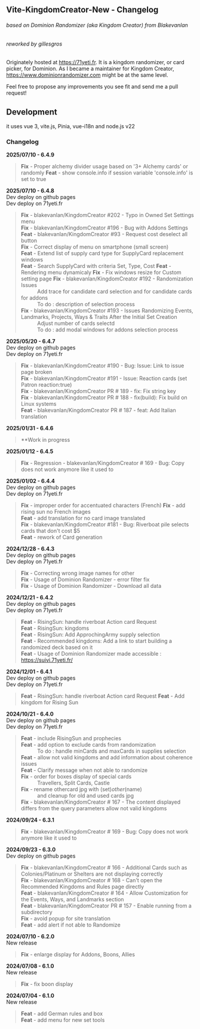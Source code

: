 ## Vite-KingdomCreator-New - Changelog
###### based on Dominion Randomizer (aka Kingdom Creator) from Blakevanlan
###### reworked by gillesgros

Originately hosted at https://71yeti.fr.
It is a kingdom randomizer, or card picker, for Dominion.
As I became a maintainer for Kingdom Creator, https://www.dominionrandomizer.com might be at the same level.

Feel free to propose any improvements you see fit and send me a pull request!

## Development
it uses vue 3, vite.js, Pinia, vue-i18n and node.js v22

### Changelog
**2025/07/10 - 6.4.9**  
>**Fix** - Proper alchemy divider usage based on '3+ Alchemy cards' or randomly
>**Feat** - show console.info if session variable 'console.info' is set to true

**2025/07/10 - 6.4.8**  
Dev deploy on github pages  
Dev deploy on 71yeti.fr
>**Fix** - blakevanlan/KingdomCreator #202 - Typo in Owned Set Settings menu  
>**Fix** - blakevanlan/KingdomCreator #196 - Bug with Addons Settings  
>**Feat** - blakevanlan/KingdomCreator #93 - Request cost deselect all button  
>**Fix** - Correct display of menu on smartphone (small screen)  
>**Feat** - Extend list of supply card type for SupplyCard replacement windows  
>**Feat** - Search SupplyCard with criteria Set, Type, Cost 
>**Feat** - Rendering menu dynamicaly
>**Fix** - Fix windows resize for Custom setting page
>**Fix** - blakevanlan/KingdomCreator #192 - Randomization Issues  
           Add trace for candidate card selection and for candidate cards for addons  
           To do : description of selection process    
>**Fix** - blakevanlan/KingdomCreator #193 - Issues Randomizing Events, Landmarks, Projects, Ways & Traits After the Initial Set Creation   
           Adjust number of cards selectd   
           To do : add modal windows for addons selection process   

**2025/05/20 - 6.4.7**  
Dev deploy on github pages  
Dev deploy on 71yeti.fr
>**Fix** - blakevanlan/KingdomCreator #190 - Bug: Issue: Link to issue page broken  
>**Fix** - blakevanlan/KingdomCreator #191 - Issue: Reaction cards (set Patron reaction:true)  
>**Fix** - blakevanlan/KingdomCreator PR # 189 - fix: Fix string key  
>**Fix** - blakevanlan/KingdomCreator PR # 188 - fix(build): Fix build on Linux systems  
>**Feat** - blakevanlan/KingdomCreator PR # 187 - feat: Add Italian translation

**2025/01/31 - 6.4.6**  
>**Work in progress

**2025/01/12 - 6.4.5**  
>**Fix** - Regression - blakevanlan/KingdomCreator # 169 - Bug: Copy does not work anymore like it used to

**2025/01/02 - 6.4.4**  
Dev deploy on github pages  
Dev deploy on 71yeti.fr
>**Fix** - improper order for accentuated characters (French)
>**Fix** - add rising sun no French images  
>**Feat** - add translation for no card image translated  
>**Fix** - blakevanlan/KingdomCreator #181 - Bug: Riverboat pile selects cards that don't cost $5  
>**Feat** - rework of Card generation 

**2024/12/28 - 6.4.3**  
Dev deploy on github pages  
Dev deploy on 71yeti.fr  
>**Fix** - Correcting wrong image names for other  
>**Fix** - Usage of Dominion Randomizer - error filter fix  
>**Fix** - Usage of Dominion Randomizer - Download all data  

**2024/12/21 - 6.4.2**  
Dev deploy on github pages  
Dev deploy on 71yeti.fr 
>**Feat** - RisingSun: handle riverboat Action card Request  
>**Feat** - RisingSun: kingdoms  
>**Feat** - RisingSun: Add ApprochingArmy supply selection  
>**Feat** - Recommended kingdoms: Add a link to start building a randomized deck based on it  
>**Feat** - Usage of Dominion Randomizer made accessible : https://suivi.71yeti.fr/  

**2024/12/01 - 6.4.1**  
Dev deploy on github pages  
Dev deploy on 71yeti.fr
>**Feat** - RisingSun: handle riverboat Action card Request
>**Feat** - Add kingdom for Rising Sun

**2024/10/21 - 6.4.0**  
Dev deploy on github pages  
Dev deploy on 71yeti.fr
>**Feat** - include RisingSun and prophecies  
>**Feat** - add option to exclude cards from randomization  
           To do : handle minCards and maxCards in supplies selection  
>**Feat** - allow not valid kingdoms and add information about coherence issues  
>**Feat** - Clarify message when not able to randomize  
>**Fix** - order for boxes display of special cards   
           Travellers, Split Cards, Castle  
>**Fix** - rename othercard jpg with (set)_other_(name)  
           and cleanup for old and used cards jpg  
>**Fix** - blakevanlan/KingdomCreator # 167 - The content displayed   differs from the query parameters allow not valid kingdoms  

**2024/09/24 - 6.3.1**  
>**Fix** - blakevanlan/KingdomCreator # 169 - Bug: Copy does not work anymore like it used to  

**2024/09/23 - 6.3.0**  
Dev deploy on github pages  
>**Fix** - blakevanlan/KingdomCreator # 166 - Additional Cards such as Colonies/Platinum or Shelters are not displaying correctly  
>**Fix** - blakevanlan/KingdomCreator # 168 - Can't open the Recommended Kingdoms and Rules page directly  
>**Feat** - blakevanlan/KingdomCreator # 164 - Allow Customization for the Events, Ways, and Landmarks section  
>**Feat** - blakevanlan/KingdomCreator PR # 157 - Enable running from a subdirectory  
>**Fix** - avoid popup for site translation  
>**Feat** - add alert if not able to Randomize  

**2024/07/10 - 6.2.0**  
New release  
>**Fix** - enlarge display for Addons, Boons, Allies  

**2024/07/08 - 6.1.0**  
New release  
>**Fix** - fix boon display  

**2024/07/04 - 6.1.0**  
New release  
>**Feat** - add German rules and box  
>**Feat** - add menu for new set tools  